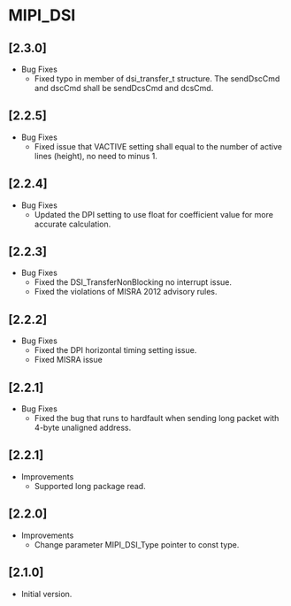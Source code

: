 # MIPI_DSI

## [2.3.0]

- Bug Fixes
  - Fixed typo in member of dsi_transfer_t structure. The sendDscCmd and dscCmd shall
    be sendDcsCmd and dcsCmd.

## [2.2.5]

- Bug Fixes
  - Fixed issue that VACTIVE setting shall equal to the number of active lines (height), no need to minus 1.

## [2.2.4]

- Bug Fixes
  - Updated the DPI setting to use float for coefficient value for more accurate calculation.

## [2.2.3]

- Bug Fixes
  - Fixed the DSI_TransferNonBlocking no interrupt issue.
  - Fixed the violations of MISRA 2012 advisory rules.

## [2.2.2]

- Bug Fixes
  - Fixed the DPI horizontal timing setting issue.
  - Fixed MISRA issue

## [2.2.1]

- Bug Fixes
  - Fixed the bug that runs to hardfault when sending long packet with 4-byte unaligned address.

## [2.2.1]

- Improvements
  - Supported long package read.

## [2.2.0]

- Improvements
  - Change parameter MIPI_DSI_Type pointer to const type.

## [2.1.0]

- Initial version.
